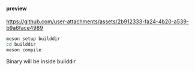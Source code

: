 #### preview


https://github.com/user-attachments/assets/2b912333-fa24-4b20-a539-b9a6face4989



```sh
meson setup builddir
cd builddir
meson compile
```

Binary will be inside builddir

